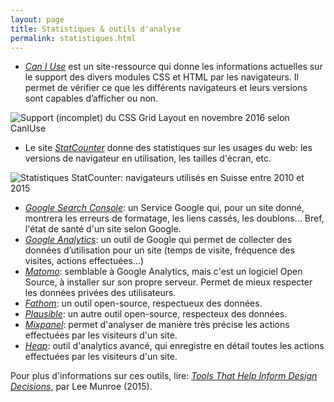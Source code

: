 ```yaml
---
layout: page
title: Statistiques & outils d'analyse
permalink: statistiques.html
---
```



- *[Can I Use](http://caniuse.com/)* est un site-ressource qui donne les informations actuelles sur le support des divers modules CSS et HTML par les navigateurs. Il permet de vérifier ce que les différents navigateurs et leurs versions sont capables d’afficher ou non.

![Support (incomplet) du CSS Grid Layout en novembre 2016 selon CanIUse](img/caniuse-grid-layout-nov2016.png)

- Le site *[StatCounter](http://gs.statcounter.com/)* donne des statistiques sur les usages du web: les versions de navigateur en utilisation, les tailles d'écran, etc.

![Statistiques StatCounter: navigateurs utilisés en Suisse entre 2010 et 2015](img/StatCounter-browsers.png)

- *[Google Search Console](https://search.google.com/search-console)*: un Service Google qui, pour un site donné, montrera les erreurs de formatage, les liens cassés, les doublons… Bref, l'état de santé d'un site selon Google.
- *[Google Analytics](https://www.google.com/analytics/)*: un outil de Google qui permet de collecter des données d’utilisation pour un site (temps de visite, fréquence des visites, actions effectuées…)
- *[Matomo](https://matomo.org/)*: semblable à Google Analytics, mais c'est un logiciel Open Source, à installer sur son propre serveur. Permet de mieux respecter les données privées des utilisateurs.
- *[Fathom](https://usefathom.com/)*: un outil open-source, respectueux des données.
- *[Plausible](https://plausible.io/)*: un autre outil open-source, respecteux des données.
- *[Mixpanel](https://mixpanel.com/)*: permet d'analyser de manière très précise les actions effectuées par les visiteurs d'un site.
- *[Heap](https://heap.io/)*: outil d'analytics avancé, qui enregistre en détail toutes les actions effectuées par les visiteurs d'un site.

Pour plus d'informations sur ces outils, lire: *[Tools That Help Inform Design Decisions](http://www.leemunroe.com/design-tracking-services/)*, par Lee Munroe (2015).
